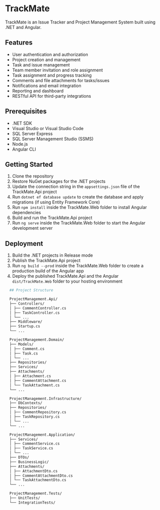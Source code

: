 # TrackMate

TrackMate is an Issue Tracker and Project Management System built using .NET and Angular.

## Features

- User authentication and authorization
- Project creation and management
- Task and issue management
- Team member invitation and role assignment
- Task assignment and progress tracking
- Comments and file attachments for tasks/issues
- Notifications and email integration
- Reporting and dashboard
- RESTful API for third-party integrations

## Prerequisites

- .NET SDK
- Visual Studio or Visual Studio Code
- SQL Server Express
- SQL Server Management Studio (SSMS)
- Node.js
- Angular CLI

## Getting Started

1. Clone the repository
2. Restore NuGet packages for the .NET projects
3. Update the connection string in the `appsettings.json` file of the TrackMate.Api project
4. Run `dotnet ef database update` to create the database and apply migrations (if using Entity Framework Core)
5. Run `npm install` inside the TrackMate.Web folder to install Angular dependencies
6. Build and run the TrackMate.Api project
7. Run `ng serve` inside the TrackMate.Web folder to start the Angular development server

## Deployment

1. Build the .NET projects in Release mode
2. Publish the TrackMate.Api project
3. Run `ng build --prod` inside the TrackMate.Web folder to create a production build of the Angular app
4. Deploy the published TrackMate.Api and the Angular `dist/TrackMate.Web` folder to your hosting environment
```bash
  ## Project Structure

  ProjectManagement.Api/
  ├── Controllers/
  │ ├── CommentController.cs
  │ ├── TaskController.cs
  │ └── ...
  ├── Middleware/
  ├── Startup.cs
  └── ...

  ProjectManagement.Domain/
  ├── Models/
  │ ├── Comment.cs
  │ ├── Task.cs
  │ └── ...
  ├── Repositories/
  ├── Services/
  ├── Attachments/
  │ ├── Attachment.cs
  │ ├── CommentAttachment.cs
  │ └── TaskAttachment.cs
  └── ...

  ProjectManagement.Infrastructure/
  ├── DbContexts/
  ├── Repositories/
  │ ├── CommentRepository.cs
  │ ├── TaskRepository.cs
  │ └── ...
  └── ...

  ProjectManagement.Application/
  ├── Services/
  │ ├── CommentService.cs
  │ ├── TaskService.cs
  │ └── ...
  ├── DTOs/
  ├── BusinessLogic/
  ├── Attachments/
  │ ├── AttachmentDto.cs
  │ ├── CommentAttachmentDto.cs
  │ └── TaskAttachmentDto.cs
  └── ...

  ProjectManagement.Tests/
  ├── UnitTests/
  └── IntegrationTests/
